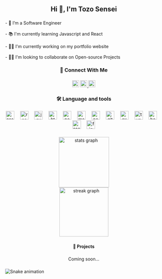 <h2 align="center">Hi 👋, I'm Tozo Sensei</h2>

###

<p align="left">- 🔭 I’m a Software Engineer <br><br>- 📚 I'm currently learning Javascript and React<br><br>- 👩‍💻 I'm currently working on my portfolio website<br><br>- 👯‍♀️ I'm looking to collaborate on Open-source Projects</p>

###

<p align="left"></p>

###

<h3 align="center">📱 Connect With Me</h3>

###

<div align="center">
  <img src="https://img.shields.io/static/v1?message=LinkedIn&logo=linkedin&label=&color=0077B5&logoColor=white&labelColor=&style=for-the-badge" height="22" alt="linkedin logo"  />
  <a href="https://twitter.com/shiro_sensei" target="_blank">
    <img src="https://img.shields.io/static/v1?message=Twitter&logo=twitter&label=&color=1DA1F2&logoColor=white&labelColor=&style=for-the-badge" height="22" alt="twitter logo"  />
  </a>
  <a href="https://shiroisensei.netlify.app/contact" target="_blank">
    <img src="https://img.shields.io/static/v1?message=Email Me&logo=microsoft-outlook&label=&color=0078D4&logoColor=white&labelColor=&style=for-the-badge" height="22" alt="microsoft-outlook logo"  />
  </a>
</div>

###

<h3 align="center">🛠 Language and tools</h3>

###

<div align="center">
  <img src="https://cdn.jsdelivr.net/gh/devicons/devicon/icons/css3/css3-original.svg" height="27" alt="css3 logo"  />
  <img width="11" />
  <img src="https://cdn.jsdelivr.net/gh/devicons/devicon/icons/react/react-original.svg" height="27" alt="react logo"  />
  <img width="11" />
  <img src="https://cdn.jsdelivr.net/gh/devicons/devicon/icons/javascript/javascript-original.svg" height="27" alt="javascript logo"  />
  <img width="11" />
  <img src="https://cdn.jsdelivr.net/gh/devicons/devicon/icons/html5/html5-original.svg" height="27" alt="html5 logo"  />
  <img width="11" />
  <img src="https://cdn.simpleicons.org/postman/FF6C37" height="27" alt="postman logo"  />
  <img width="11" />
  <img src="https://cdn.jsdelivr.net/gh/devicons/devicon/icons/mongodb/mongodb-original.svg" height="27" alt="mongodb logo"  />
  <img width="11" />
  <img src="https://cdn.jsdelivr.net/gh/devicons/devicon/icons/nodejs/nodejs-original.svg" height="27" alt="nodejs logo"  />
  <img width="11" />
  <img src="https://cdn.jsdelivr.net/gh/devicons/devicon/icons/git/git-original.svg" height="27" alt="git logo"  />
  <img width="11" />
  <img src="https://cdn.jsdelivr.net/gh/devicons/devicon/icons/express/express-original-wordmark.svg" height="27" alt="express logo"  />
  <img width="11" />
  <img src="https://cdn.jsdelivr.net/gh/devicons/devicon/icons/typescript/typescript-original.svg" height="27" alt="typescript logo"  />
  <img width="11" />
  <img src="https://cdn.jsdelivr.net/gh/devicons/devicon/icons/bootstrap/bootstrap-original.svg" height="27" alt="bootstrap logo"  />
  <img width="11" />
  <img src="https://cdn.jsdelivr.net/gh/devicons/devicon/icons/sass/sass-original.svg" height="27" alt="sass logo"  />
  <img width="11" />
  <img src="https://cdn.jsdelivr.net/gh/devicons/devicon/icons/figma/figma-original.svg" height="27" alt="figma logo"  />
</div>

###

<p align="left"></p>

###

<div align="center">
  <img src="https://github-readme-stats.vercel.app/api?username=shirosensei&hide_title=false&hide_rank=false&show_icons=true&include_all_commits=true&count_private=true&disable_animations=false&theme=dracula&locale=en&hide_border=false&order=1" height="161" alt="stats graph" /> <br>
  <img src="https://streak-stats.demolab.com?user=shirosensei&locale=en&mode=daily&theme=dracula&hide_border=false&border_radius=7&order=3" height="157" alt="streak graph"  />
</div>

###

<h4 align="center">📰 Projects</h4>

###

<p align="center">Coming soon...</p>

###

<img src="https://raw.githubusercontent.com/shirosensei/shirosensei/output/snake.svg" alt="Snake animation" />

###
